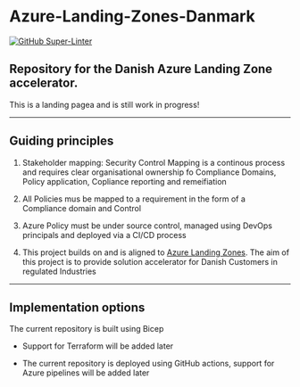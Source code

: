 # Azure-Landing-Zones-Danmark

[![GitHub Super-Linter](https://github.com/Azure-Landing-Zones-Danmark/Azure-Landing-Zones-Danmark/actions/workflows/linter.yml/badge.svg)](https://github.com/marketplace/actions/super-linter)

## Repository for the Danish Azure Landing Zone accelerator. 

This is a landing pagea and is still work in progress!

---

## Guiding principles

1. Stakeholder mapping: Security Control Mapping is a continous process and requires clear organisational ownership fo Compliance Domains, Policy application, Copliance reporting and remeifiation 

2. All Policies mus be mapped to a requirement in the form of a Compliance domain and Control

3. Azure Policy must be under source control, managed using DevOps principals and deployed via a CI/CD process 

4. This project builds on and is aligned to [Azure Landing Zones](https://github.com/Azure/Enterprise-Scale). The aim of this project is to provide solution accelerator for Danish Customers in regulated Industries 

 ---

## Implementation options 

The current repository is built using Bicep 

- Support for Terraform will be added later 

- The current repository is deployed using GitHub actions, support for Azure pipelines will be added later 

 